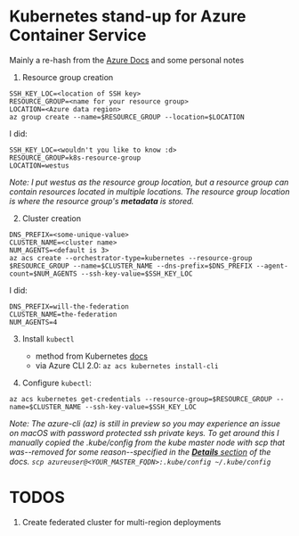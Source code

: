 # Kubernetes stand-up for Azure Container Service

Mainly a re-hash from the [Azure Docs](https://docs.microsoft.com/en-us/azure/container-service/container-service-kubernetes-walkthrough)
and some personal notes

1. Resource group creation
```
SSH_KEY_LOC=<location of SSH key>
RESOURCE_GROUP=<name for your resource group>
LOCATION=<Azure data region>
az group create --name=$RESOURCE_GROUP --location=$LOCATION
```

I did:
```
SSH_KEY_LOC=<wouldn't you like to know :d>
RESOURCE_GROUP=k8s-resource-group
LOCATION=westus
```
*Note: I put westus as the resource group location, but a 
resource group can contain resources located in multiple locations. 
The resource group location is where the resource group's **metadata** is stored.*

2. Cluster creation
```
DNS_PREFIX=<some-unique-value>
CLUSTER_NAME=<cluster name>
NUM_AGENTS=<default is 3>
az acs create --orchestrator-type=kubernetes --resource-group $RESOURCE_GROUP --name=$CLUSTER_NAME --dns-prefix=$DNS_PREFIX --agent-count=$NUM_AGENTS --ssh-key-value=$SSH_KEY_LOC
```

I did:
```
DNS_PREFIX=will-the-federation
CLUSTER_NAME=the-federation
NUM_AGENTS=4
```

3. Install `kubectl`
    - method from Kubernetes [docs](http://kubernetes.io/docs/user-guide/prereqs/)
    - via Azure CLI 2.0: `az acs kubernetes install-cli`

4. Configure `kubectl`:
```
az acs kubernetes get-credentials --resource-group=$RESOURCE_GROUP --name=$CLUSTER_NAME --ssh-key-value=$SSH_KEY_LOC
```
*Note: The azure-cli (az) is still in preview so you may experience an issue on macOS with password
protected ssh private keys. To get around this I manually copied the .kube/config from the kube master node 
with scp that was--removed for some reason--specified in the [**Details** section](https://docs.microsoft.com/en-us/azure/container-service/container-service-kubernetes-walkthrough#details) 
of the docs. `scp azureuser@<YOUR_MASTER_FQDN>:.kube/config ~/.kube/config`*

# TODOS
1. Create federated cluster for multi-region deployments